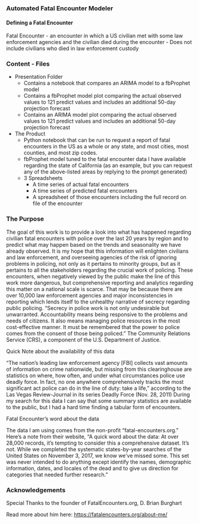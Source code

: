 ### Automated Fatal Encounter Modeler

#### Defining a Fatal Encounter

Fatal Encounter - an encounter in which a US civilian met with some law enforcement agencies and the civilian died during the encounter
    - Does not include civilians who died in law enforcement custody

### Content - Files
* Presentation Folder
    * Contains a notebook that compares an ARIMA model to a fbProphet model
    * Contains a fbProphet model plot comparing the actual observed values to 121 predict values and includes an additional 50-day projection forecast
    * Contains an ARIMA model plot comparing the actual observed values to 121 predict values and includes an additional 50-day projection forecast
* The Product
    * Python notebook that can be run to request a report of fatal encounters in the US as a whole or any state, and most cities, most counties, and most zip codes.
    * fbProphet model tuned to the fatal encounter data I have available regarding the state of California (as an example, but you can request any of the above-listed areas by replying to the prompt generated)
    * 3 Spreadsheets
        * A time series of actual fatal encounters
        * A time series of predicted fatal encounters
        * A spreadsheet of those encounters including the full record on file of the encounter

### The Purpose

The goal of this work is to provide a look into what has happened regarding civilian fatal encounters with police over the last 20 years by region and to predict what may happen based on the trends and seasonality we have already observed. It is my hope that this information will enlighten civilians and law enforcement, and overseeing agencies of the risk of ignoring problems in policing, not only as it pertains to minority groups, but as it pertains to all the stakeholders regarding the crucial work of policing. These encounters, when negatively viewed by the public make the line of this work more dangerous, but comprehensive reporting and analytics regarding this matter on a national scale is scarce. That may be because there are over 10,000 law enforcement agencies and major inconsistencies in reporting which lends itself to the unhealthy narrative of secrecy regarding public policing. “Secrecy in police work is not only undesirable but unwarranted. Accountability means being responsive to the problems and needs of citizens. It also means managing police resources in the most cost-effective manner. It must be remembered that the power to police comes from the consent of those being policed.” The Community Relations Service (CRS), a component of the U.S. Department of Justice.

Quick Note about the availability of this data 

“The nation’s leading law enforcement agency [FBI] collects vast amounts of information on crime nationwide, but missing from this clearinghouse are statistics on where, how often, and under what circumstances police use deadly force. In fact, no one anywhere comprehensively tracks the most significant act police can do in the line of duty: take a life,” according to the Las Vegas Review-Journal in its series Deadly Force (Nov. 28, 2011) During my search for this data I can say that some summary statistics are available to the public, but I had a hard time finding a tabular form of encounters. 

Fatal Encounter’s word about the data

The data I am using comes from the non-profit “fatal-encounters.org.” Here’s a note from their website, “A quick word about the data: At over 28,000 records, it’s tempting to consider this a comprehensive dataset. It’s not. While we completed the systematic states-by-year searches of the United States on November 3, 2017, we know we’ve missed some. This set was never intended to do anything except identify the names, demographic information, dates, and locales of the dead and to give us direction for categories that needed further research.” 

### Acknowledgements
Special Thanks to the founder of FatalEncounters.org, D. Brian Burghart 

Read more about him here: https://fatalencounters.org/about-me/
